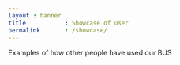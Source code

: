 ```yaml
---
layout : banner
title           : Showcase of user
permalink       : /showcase/
---
```


Examples of how other people have used our BUS